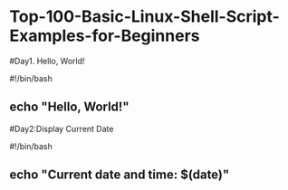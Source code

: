 # Top-100-Basic-Linux-Shell-Script-Examples-for-Beginners

#Day1. Hello, World!
   
#!/bin/bash
   
echo "Hello, World!"
-----------------------------

#Day2:Display Current Date

#!/bin/bash

echo "Current date and time: $(date)"
--------------------------------------

